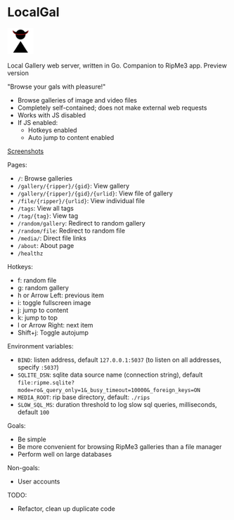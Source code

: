 # LocalGal

<img src="./static/localgal.min.svg" alt="LocalGal Icon" style="height:60px"/>

Local Gallery web server, written in Go. Companion to RipMe3 app. Preview version

"Browse your gals with pleasure!"

* Browse galleries of image and video files
* Completely self-contained; does not make external web requests
* Works with JS disabled
* If JS enabled:
  * Hotkeys enabled
  * Auto jump to content enabled

[Screenshots](https://github.com/iqqu/localgal/wiki/Screenshots)

Pages:
* `/`: Browse galleries
* `/gallery/{ripper}/{gid}`: View gallery
* `/gallery/{ripper}/{gid}/{urlid}`: View file of gallery
* `/file/{ripper}/{urlid}`: View individual file
* `/tags`: View all tags
* `/tag/{tag}`: View tag
* `/random/gallery`: Redirect to random gallery
* `/random/file`: Redirect to random file
* `/media/`: Direct file links
* `/about`: About page
* `/healthz`

Hotkeys:
* f: random file
* g: random gallery
* h or Arrow Left: previous item
* i: toggle fullscreen image
* j: jump to content
* k: jump to top
* l or Arrow Right: next item
* Shift+j: Toggle autojump

Environment variables:
* `BIND`: listen address, default `127.0.0.1:5037` (to listen on all addresses, specify `:5037`)
* `SQLITE_DSN`: sqlite data source name (connection string), default `file:ripme.sqlite?mode=ro&_query_only=1&_busy_timeout=10000&_foreign_keys=ON`
* `MEDIA_ROOT`: rip base directory, default: `./rips`
* `SLOW_SQL_MS`: duration threshold to log slow sql queries, milliseconds, default `100`

Goals:
* Be simple
* Be more convenient for browsing RipMe3 galleries than a file manager
* Perform well on large databases

Non-goals:
* User accounts

TODO:
* Refactor, clean up duplicate code
